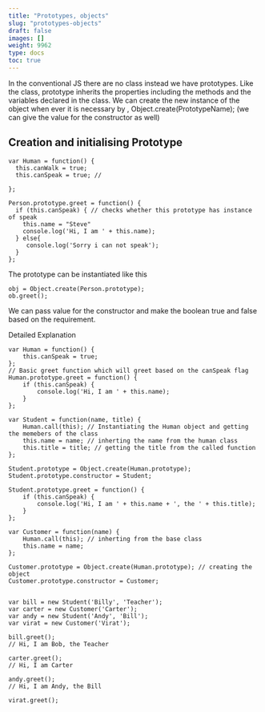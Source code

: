 ```yaml
---
title: "Prototypes, objects"
slug: "prototypes-objects"
draft: false
images: []
weight: 9962
type: docs
toc: true
---
```


In the conventional JS there are no class instead we have prototypes. Like the class, prototype inherits the properties including the methods and the variables declared in the class. We can create the new instance of the object when ever it is necessary by , Object.create(PrototypeName); (we can give the value for the constructor as well)

## Creation and initialising Prototype
   

    var Human = function() {
      this.canWalk = true;
      this.canSpeak = true; // 

    };
    
    Person.prototype.greet = function() {
      if (this.canSpeak) { // checks whether this prototype has instance of speak
        this.name = "Steve"
        console.log('Hi, I am ' + this.name);
      } else{
         console.log('Sorry i can not speak');
      }
    };

The prototype can be instantiated like this

    obj = Object.create(Person.prototype);
    ob.greet();

We can pass value for the constructor and make the boolean true and false based on the requirement.


Detailed Explanation


    var Human = function() {
        this.canSpeak = true;
    };
    // Basic greet function which will greet based on the canSpeak flag
    Human.prototype.greet = function() {
        if (this.canSpeak) {
            console.log('Hi, I am ' + this.name);
        }
    };
    
    var Student = function(name, title) {
        Human.call(this); // Instantiating the Human object and getting the memebers of the class
        this.name = name; // inherting the name from the human class
        this.title = title; // getting the title from the called function
    };
    
    Student.prototype = Object.create(Human.prototype);
    Student.prototype.constructor = Student;
    
    Student.prototype.greet = function() {
        if (this.canSpeak) {
            console.log('Hi, I am ' + this.name + ', the ' + this.title);
        }
    };
    
    var Customer = function(name) {
        Human.call(this); // inherting from the base class
        this.name = name;
    };
    
    Customer.prototype = Object.create(Human.prototype); // creating the object
    Customer.prototype.constructor = Customer;
    
    
    var bill = new Student('Billy', 'Teacher');
    var carter = new Customer('Carter');
    var andy = new Student('Andy', 'Bill');
    var virat = new Customer('Virat');
    
    bill.greet();
    // Hi, I am Bob, the Teacher
    
    carter.greet();
    // Hi, I am Carter
    
    andy.greet();
    // Hi, I am Andy, the Bill
    
    virat.greet();



